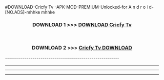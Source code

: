 #DOWNLOAD-Cricfy Tv -APK-MOD-PREMIUM-Unlocked-for A n d r o i d-[NO.ADS]-mhhke mhhke 



<div align="center">

<h3>DOWNLOAD 1 >>> <a href="https://getmod2.web.app/?judul=Cricfy Tv ">DOWNLOAD Cricfy Tv </a></h3><br>

<h3>DOWNLOAD 2 >>> <a href="https://getmod2.web.app/?judul=Cricfy Tv ">Cricfy Tv  DOWNLOAD </a></h3>

</div>
----------------------------------------------------------

----------------------------------------------------------

----------------------------------------------------------

----------------------------------------------------------



